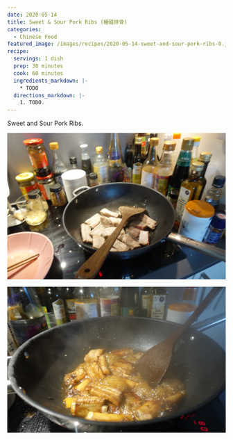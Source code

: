 ```yaml
---
date: 2020-05-14
title: Sweet & Sour Pork Ribs (糖醋排骨)
categories:
  - Chinese Food
featured_image: /images/recipes/2020-05-14-sweet-and-sour-pork-ribs-0.jpg
recipe:
  servings: 1 dish
  prep: 30 minutes
  cook: 60 minutes
  ingredients_markdown: |-
    * TODO
  directions_markdown: |-
    1. TODO.
---
```

Sweet and Sour Pork Ribs.

![pic](/images/recipes/2020-05-14-sweet-and-sour-pork-ribs-1.jpg)

![pic](/images/recipes/2020-05-14-sweet-and-sour-pork-ribs-2.jpg)